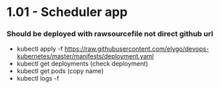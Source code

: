 # 1.01 - Scheduler app

### Should be deployed with rawsourcefile not direct github url
- kubectl apply -f https://raw.githubusercontent.com/elygo/devops-kubernetes/master/manifests/deployment.yaml
- kubectl get deployments (check deployment)
- kubectl get pods (copy name)
- kubectl logs -f <name-hash>

